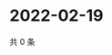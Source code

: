 # 2022-02-19

共 0 条

<!-- BEGIN WEIBO -->
<!-- 最后更新时间 Sat Feb 19 2022 17:14:54 GMT+0800 (China Standard Time) -->

<!-- END WEIBO -->
